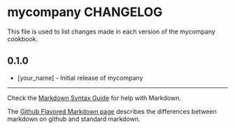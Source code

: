 mycompany CHANGELOG
===================

This file is used to list changes made in each version of the mycompany cookbook.

0.1.0
-----
- [your_name] - Initial release of mycompany

- - -
Check the [Markdown Syntax Guide](http://daringfireball.net/projects/markdown/syntax) for help with Markdown.

The [Github Flavored Markdown page](http://github.github.com/github-flavored-markdown/) describes the differences between markdown on github and standard markdown.
